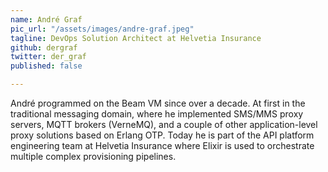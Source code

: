 ```yaml
---
name: André Graf
pic_url: "/assets/images/andre-graf.jpeg"
tagline: DevOps Solution Architect at Helvetia Insurance
github: dergraf
twitter: der_graf
published: false

---
```

André programmed on the Beam VM since over a decade. At first in the traditional messaging domain, where he implemented SMS/MMS proxy servers, MQTT brokers (VerneMQ), and a couple of other application-level proxy solutions based on Erlang OTP. Today he is part of the API platform engineering team at Helvetia Insurance where Elixir is used to orchestrate multiple complex provisioning pipelines.